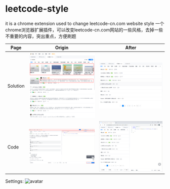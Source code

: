 # leetcode-style
it is a chrome extension used to change leetcode-cn.com website style
一个chrome浏览器扩展插件，可以改变leetcode-cn.com网站的一些风格，去掉一些不重要的内容，突出重点，方便刷题




|  Page     | Origin                                  | After |
|  ----     | ----                                    | ----  |
| Solution  |  ![avatar](/image/Solution-origin.png)  | ![avatar](/image/Solution-now.png)|
| Code      | ![avatar](/image/Full-Origin-1.png)     | ![avatar](/image/After-3.png) |

Settings:
![avatar](/image/After-ChangeTitle.png)
